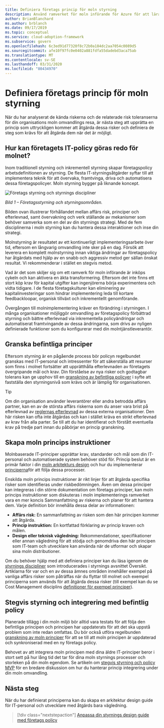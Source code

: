 ```yaml
---
title: Definiera företags princip för moln styrning
description: Använd ramverket för moln införande för Azure för att lära dig att upprätta principer som åtgärdar kända risker och risk toleranser under moln omvandlings resan.
author: BrianBlanchard
ms.author: brblanch
ms.date: 09/17/2019
ms.topic: conceptual
ms.service: cloud-adoption-framework
ms.subservice: govern
ms.openlocfilehash: 6c3ed91d77320f8c72b0a184dc2aa7054c0089d5
ms.sourcegitcommit: afe10f97fc0e0402a881fdfa55dadebd3aca75ab
ms.translationtype: MT
ms.contentlocale: sv-SE
ms.lasthandoff: 03/31/2020
ms.locfileid: "80434970"
---
```

# <a name="define-corporate-policy-for-cloud-governance"></a>Definiera företags princip för moln styrning

När du har analyserat de kända riskerna och de relaterade risk toleranserna för din organisations moln omvandlings resa, är nästa steg att upprätta en princip som uttryckligen kommer att åtgärda dessa risker och definiera de steg som krävs för att åtgärda dem när det är möjligt.

<!-- markdownlint-disable MD026 -->

## <a name="how-can-corporate-it-policy-become-cloud-ready"></a>Hur kan företagets IT-policy göras redo för molnet?

Inom traditionell styrning och inkrementell styrning skapar företagspolicy arbetsdefinitionen av styrning. De flesta IT-styrningsåtgärder syftar till att implementera teknik för att övervaka, framtvinga, driva och automatisera dessa företagspolicyer. Moln styrning bygger på liknande koncept.

![Företags styrning och styrnings discipliner](../../_images/operational-transformation-govern-highres.png)

*Bild 1 – Företagsstyrning och styrningsområden.*

Bilden ovan illustrerar förhållandet mellan affärs risk, principer och efterlevnad, samt övervakning och verk ställande av mekanismer som behöver samverka som en del av din styrnings strategi. Med de fem disciplinerna i moln styrning kan du hantera dessa interaktioner och inse din strategi.

Molnstyrning är resultatet av ett kontinuerligt implementeringsarbete över tid, eftersom en långvarig omvandling inte sker på en dag. Försök att leverera en komplett molnstyrning innan viktiga ändringar av företagspolicy har åtgärdats med hjälp av en snabb och aggressiv metod ger sällan önskat resultat. Vi rekommenderar i stället en stegvis metod.

Vad är det som skiljer sig om ett ramverk för moln införande är inköps cykeln och kan aktivera en äkta transformering. Eftersom det inte finns ett stort köp krav för kapital utgifter kan ingenjörerna börja experimentera och vidta tidigare. I de flesta företagskulturer kan eliminering av kapitalinvesteringar som hindrar implementering leda till kortare feedbackloopar, organisk tillväxt och inkrementellt genomförande.

Övergången till molnimplementering kräver en förändring i styrningen. I många organisationer möjliggör omvandling av företagspolicy förbättrad styrning och bättre efterlevnad via inkrementella policyändringar och automatiserat framtvingande av dessa ändringarna, som drivs av nyligen definierade funktioner som du konfigurerar med din molntjänstleverantör.

<!-- markdownlint-enable MD026 -->

## <a name="review-existing-policies"></a>Granska befintliga principer

Eftersom styrning är en pågående process bör policyn regelbundet granskas med IT-personal och intressenter för att säkerställa att resurser som finns i molnet fortsätter att upprätthålla efterlevnaden av företagets övergripande mål och krav. Din förståelse av nya risker och godtagbar tolerans kan ge upphov till en [granskning av befintliga policyer](./cloud-policy-review.md) i syfte att fastställa den styrningsnivå som krävs och är lämplig för organisationen.

> [!TIP]
> Om din organisation använder leverantörer eller andra betrodda affärs partner, kan en av de största affärs riskerna som du anser vara brist på efterlevnad av [reglernas efterlevnad](./regulatory-compliance.md) av dessa externa organisationer. Den här risken kan ofta inte åtgärdas och kan i stället kräva en strikt efterlevnad av krav från alla parter. Se till att du har identifierat och förstått eventuella krav på tredje part innan du påbörjar en princip granskning.

## <a name="create-cloud-policy-statements"></a>Skapa moln princips instruktioner

Molnbaserade IT-principer upprättar krav, standarder och mål som din IT-personal och automatiserade system behöver stöd för. Princip beslut är en primär faktor i din [moln arkitekturs design](./governance-alignment.md) och hur du implementerar [principerna](./processes.md)för att följa dessa processer.

Enskilda moln princips instruktioner är rikt linjer för att åtgärda specifika risker som identifieras under riskbedömningen. Även om dessa principer kan integreras i din större dokumentation om företags principer, kan moln princips instruktioner som diskuteras i moln implementerings ramverket vara en mer koncis Sammanfattning av riskerna och planer för att hantera dem. Varje definition bör innehålla dessa delar av informationen:

- **Affärs risk:** En sammanfattning av risken som den här principen kommer att åtgärda.
- **Princip instruktion:** En kortfattad förklaring av princip kraven och målen.
- **Design eller teknisk vägledning:** Rekommendationer, specifikationer eller annan vägledning för att stödja och genomdriva den här principen som IT-team och utvecklare kan använda när de utformar och skapar sina moln distributioner.

Om du behöver hjälp med att definiera principer kan du läsa igenom de [styrnings discipliner](../governance-disciplines.md) som introducerades i styrnings avsnittet Översikt. Artiklarna för var och en av dessa ämnes områden innehåller exempel på vanliga affärs risker som påträffas när du flyttar till molnet och exempel principerna som används för att åtgärda dessa risker (till exempel kan du se Cost Management disciplins [definitioner för exempel principer](../cost-management/policy-statements.md)).

## <a name="incremental-governance-and-integrating-with-existing-policy"></a>Stegvis styrning och integrering med befintlig policy

Planerade tillägg i din moln miljö bör alltid vara testats för att följa den befintliga principen och principen har uppdaterats för att det ska uppstå problem som inte redan omfattas. Du bör också utföra regelbunden [granskning av moln principer](./cloud-policy-review.md) för att se till att moln principen är uppdaterad och synkroniserad med en ny företags policy.

Behovet av att integrera moln principen med dina äldre IT-principer beror i stort sett på hur lång tid det tar för dina moln styrnings processer och storleken på din moln egendom. Se artikeln om [stegvis styrning och policy MVP](./index.md) för en bredare diskussion om hur du hanterar princip integrering under din moln omvandling.

## <a name="next-steps"></a>Nästa steg

När du har definierat principerna kan du skapa en arkitektur design guide för IT-personal och utvecklare med åtgärds bara vägledning.

> [!div class="nextstepaction"]
> [Anpassa din styrnings design guide med företags policy](./governance-alignment.md)
